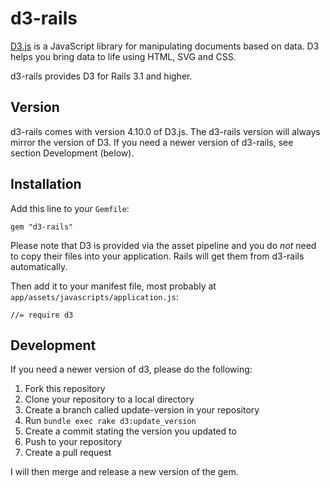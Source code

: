 # d3-rails

[D3.js](http://github.com/mbostock/d3) is a JavaScript library for
manipulating documents based on data. D3 helps you bring data to life
using HTML, SVG and CSS.

d3-rails provides D3 for Rails 3.1 and higher.

## Version

d3-rails comes with version 4.10.0 of D3.js. The d3-rails version will
always mirror the version of D3. If you need a newer version of
d3-rails, see section Development (below).


## Installation

Add this line to your `Gemfile`:

    gem "d3-rails"

Please note that D3 is provided via the asset pipeline and you do *not*
need to copy their files into your application. Rails will get them from
d3-rails automatically.

Then add it to your manifest file, most probably at
`app/assets/javascripts/application.js`:

    //= require d3

## Development

If you need a newer version of d3, please do the following:

1. Fork this repository
2. Clone your repository to a local directory
3. Create a branch called update-version in your repository
4. Run `bundle exec rake d3:update_version`
5. Create a commit stating the version you updated to
6. Push to your repository
7. Create a pull request

I will then merge and release a new version of the gem.
